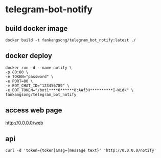 # telegram-bot-notify

## build docker image

```
docker build -t fankangsong/telegram_bot_notify:latest ./
```

## docker deploy

```
docker run -d --name notify \
-p 80:80 \
-e TOKEN="password" \
-e PORT=80 \
-e BOT_CHAT_ID="123456789" \
-e BOT_TOKEN="/bot1****0******8:AAf3H**********I-Widk" \
fankangsong/telegram_bot_notify
```

## access web page

http://0.0.0.0/web

## api

`curl -d 'token={token}&msg={message text}' 'http://0.0.0.0/notify'`
